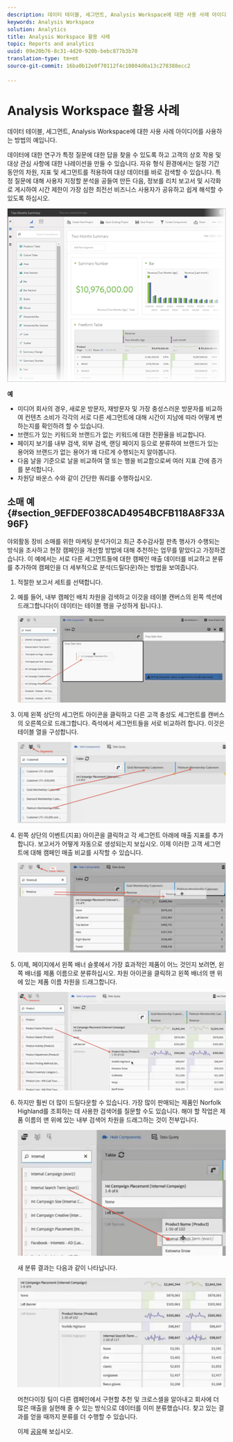 ```yaml
---
description: 데이터 테이블, 세그먼트, Analysis Workspace에 대한 사용 사례 아이디어를 사용하는 방법의 예입니다.
keywords: Analysis Workspace
solution: Analytics
title: Analysis Workspace 활용 사례
topic: Reports and analytics
uuid: 09e20b76-8c31-4d20-920b-bebc877b3b70
translation-type: tm+mt
source-git-commit: 16ba0b12e0f70112f4c10804d0a13c278388ecc2

---
```



# Analysis Workspace 활용 사례

데이터 테이블, 세그먼트, Analysis Workspace에 대한 사용 사례 아이디어를 사용하는 방법의 예입니다.

데이터에 대한 연구가 특정 질문에 대한 답을 찾을 수 있도록 하고 고객의 상호 작용 및 대상 관심 사항에 대한 나레이션을 만들 수 있습니다. 자유 형식 환경에서는 일정 기간 동안의 차원, 지표 및 세그먼트를 적용하여 대상 데이터를 바로 검색할 수 있습니다. 특정 질문에 대해 사용자 지정할 분석을 공들여 만든 다음, 정보를 리치 보고서 및 시각화로 게시하여 시간 제한이 가장 심한 최전선 비즈니스 사용자가 공유하고 쉽게 해석할 수 있도록 하십시오.

![](assets/two-months-summary-project.png)

**예**

* 미디어 회사의 경우, 새로운 방문자, 재방문자 및 가장 충성스러운 방문자를 비교하여 컨텐츠 소비가 각각의 서로 다른 세그먼트에 대해 시간이 지남에 따라 어떻게 변하는지를 확인하려 할 수 있습니다.
* 브랜드가 있는 키워드와 브랜드가 없는 키워드에 대한 전환율을 비교합니다.
* 페이지 보기를 내부 검색, 외부 검색, 랜딩 페이지 등으로 분류하여 브랜드가 있는 용어와 브랜드가 없는 용어가 왜 다르게 수행되는지 알아봅니다.
* 다음 날을 기준으로 날을 비교하여 열 또는 행을 비교함으로써 여러 지표 간에 증가를 분석합니다.
* 차원당 바운스 수와 같이 간단한 쿼리를 수행하십시오.

## 소매 예 {#section_9EFDEF038CAD4954BCFB118A8F33A96F}

야외활동 장비 소매를 위한 마케팅 분석가이고 최근 추수감사절 판촉 행사가 수행되는 방식을 조사하고 현장 캠페인을 개선할 방법에 대해 추천하는 업무를 맡았다고 가정하겠습니다. 이 예에서는 서로 다른 세그먼트들에 대한 캠페인 매출 데이터를 비교하고 분류를 추가하여 캠페인을 더 세부적으로 분석(드릴다운)하는 방법을 보여줍니다.

1. 적절한 보고서 세트를 선택합니다.
1. 예를 들어, 내부 캠페인 배치 차원을 검색하고 이것을 테이블 캔버스의 왼쪽 섹션에 드래그합니다(이 데이터는 테이블 행을 구성하게 됩니다.).

   ![](assets/drag_dimension.png)

1. 이제 왼쪽 상단의 세그먼트 아이콘을 클릭하고 다른 고객 충성도 세그먼트를 캔버스의 오른쪽으로 드래그합니다. 즉석에서 세그먼트들을 서로 비교하려 합니다. 이것은 테이블 열을 구성합니다.

   ![](assets/drag_segments.png)

1. 왼쪽 상단의 이벤트(지표) 아이콘을 클릭하고 각 세그먼트 아래에 매출 지표를 추가합니다. 보고서가 어떻게 자동으로 생성되는지 보십시오. 이제 이러한 고객 세그먼트에 대해 캠페인 매출 비교를 시작할 수 있습니다.

   ![](assets/drag_metrics.png)

1. 이제, 페이지에서 왼쪽 배너 슬롯에서 가장 효과적인 제품이 어느 것인지 보려면, 왼쪽 배너를 제품 이름으로 분류하십시오. 차원 아이콘을 클릭하고 왼쪽 배너의 맨 위에 있는 제품 이름 차원을 드래그합니다.

   ![](assets/breakdown_prodname.png)

1. 하지만 훨씬 더 많이 드릴다운할 수 있습니다. 가장 많이 판매되는 제품인 Norfolk Highland를 조회하는 데 사용한 검색어를 질문할 수도 있습니다. 해야 할 작업은 제품 이름의 맨 위에 있는 내부 검색어 차원을 드래그하는 것이 전부입니다.

   ![](assets/breakdown_intsearchterm.png)

   새 분류 결과는 다음과 같이 나타납니다.

   ![](assets/breakdown_result.png)

   머천다이징 팀이 다른 캠페인에서 구현할 추천 및 크로스셀을 알아내고 회사에 더 많은 매출을 실현해 줄 수 있는 방식으로 데이터를 이미 분류했습니다. 찾고 있는 결과를 얻을 때까지 분류를 더 수행할 수 있습니다.

   이제 [공유](/help/analyze/analysis-workspace/curate-share/curate.md)해 보십시오.

